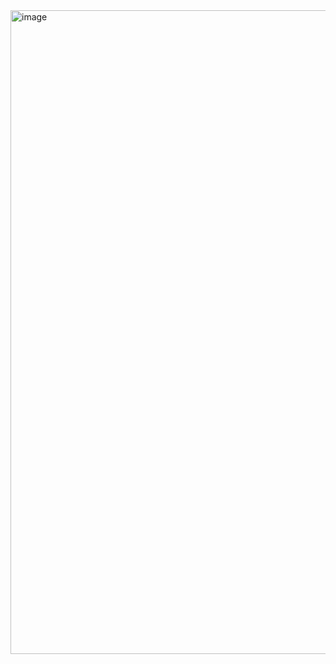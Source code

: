 <img width="1030" alt="image" src="https://user-images.githubusercontent.com/75510135/147722052-8c054dd9-95d2-4bdf-ae61-78dcadc3de09.png">
